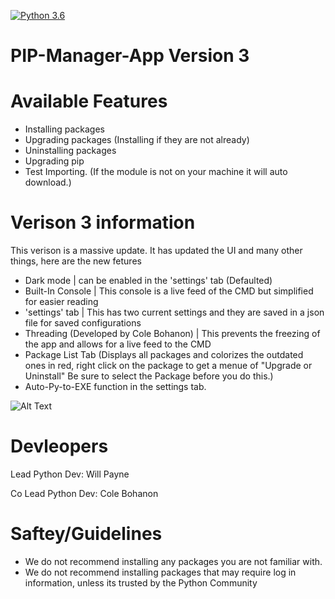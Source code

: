 [![Python 3.6](https://img.shields.io/badge/python-3.6-blue.svg)](https://www.python.org/downloads/release/python-360/)

# PIP-Manager-App Version 3

# Available Features

- Installing packages
- Upgrading packages (Installing if they are not already)
- Uninstalling packages 
- Upgrading pip
- Test Importing. (If the module is not on your machine it will auto download.)


# Verison 3 information

This verison is a massive update. It has updated the UI and many other things, here are the new fetures 

- Dark mode | can be enabled in the 'settings' tab (Defaulted)
- Built-In Console | This console is a live feed of the CMD but simplified for easier reading 
- 'settings' tab | This has two current settings and they are saved in a json file for saved configurations 
- Threading (Developed by Cole Bohanon) | This prevents the freezing of the app and allows for a live feed to the CMD
- Package List Tab (Displays all packages and colorizes the outdated ones in red, right click on the package to get a menue of "Upgrade or Uninstall" Be sure to select the Package before you do this.)
- Auto-Py-to-EXE function in the settings tab. 


![Alt Text](https://github.com/blaze005/PIP-Manager-App/blob/main/Capture.PNG?raw=true)


# Devleopers 

Lead Python Dev: Will Payne 

Co Lead Python Dev: Cole Bohanon

# Saftey/Guidelines 

- We do not recommend installing any packages you are not familiar with.
- We do not recommend installing packages that may require log in information, unless its trusted by the Python Community 

